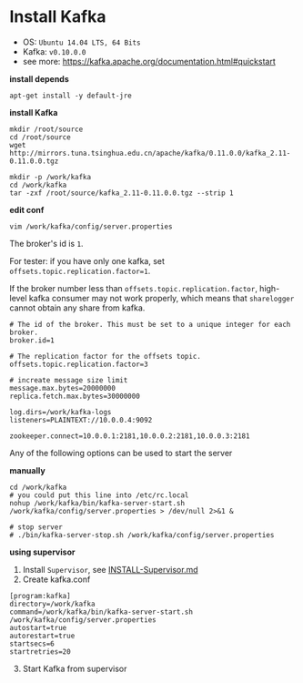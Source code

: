 Install Kafka
==============

* OS: `Ubuntu 14.04 LTS, 64 Bits`
* Kafka: `v0.10.0.0`
* see more: https://kafka.apache.org/documentation.html#quickstart

**install depends**

```
apt-get install -y default-jre
```

**install Kafka**

```
mkdir /root/source
cd /root/source
wget http://mirrors.tuna.tsinghua.edu.cn/apache/kafka/0.11.0.0/kafka_2.11-0.11.0.0.tgz
 
mkdir -p /work/kafka
cd /work/kafka
tar -zxf /root/source/kafka_2.11-0.11.0.0.tgz --strip 1
```

**edit conf**

`vim /work/kafka/config/server.properties`

The broker's id is `1`.

For tester: if you have only one kafka, set `offsets.topic.replication.factor=1`.

If the broker number less than `offsets.topic.replication.factor`, high-level kafka consumer may not work properly, which means that `sharelogger` cannot obtain any share from kafka.

```
# The id of the broker. This must be set to a unique integer for each broker.
broker.id=1

# The replication factor for the offsets topic.
offsets.topic.replication.factor=3

# increate message size limit
message.max.bytes=20000000
replica.fetch.max.bytes=30000000

log.dirs=/work/kafka-logs
listeners=PLAINTEXT://10.0.0.4:9092

zookeeper.connect=10.0.0.1:2181,10.0.0.2:2181,10.0.0.3:2181
```

Any of the following options can be used to start the server

**manually**

```
cd /work/kafka
# you could put this line into /etc/rc.local
nohup /work/kafka/bin/kafka-server-start.sh /work/kafka/config/server.properties > /dev/null 2>&1 &

# stop server
# ./bin/kafka-server-stop.sh /work/kafka/config/server.properties
```

**using supervisor**

1. Install `Supervisor`, see [INSTALL-Supervisor.md](https://github.com/rootstock/btcpool/blob/master/docs/INSTALL-Supervisor.md)
2. Create kafka.conf

  ```
  [program:kafka]
  directory=/work/kafka
  command=/work/kafka/bin/kafka-server-start.sh /work/kafka/config/server.properties
  autostart=true
  autorestart=true
  startsecs=6
  startretries=20
  ```
3. Start Kafka from supervisor 
